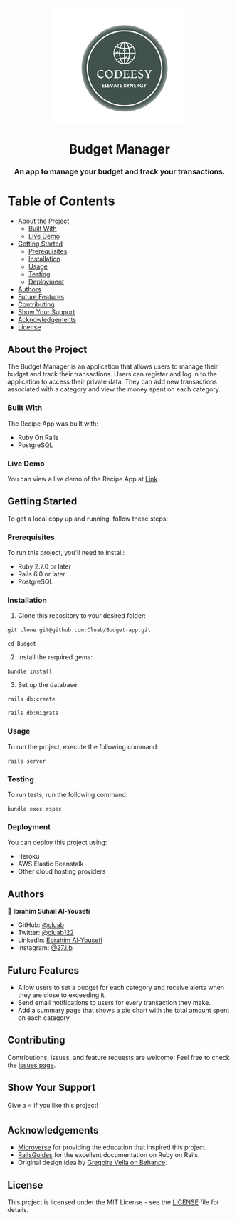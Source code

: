 <div align="center">
  <img src="logo.png" alt="logo" width="300" height="auto" />
  <br/>
  <h1>Budget Manager</h1>
  <h3>An app to manage your budget and track your transactions.</h3>
</div>

# Table of Contents

- [About the Project](#about-the-project)
  - [Built With](#built-with)
  - [Live Demo](#live-demo)
- [Getting Started](#getting-started)
  - [Prerequisites](#prerequisites)
  - [Installation](#installation)
  - [Usage](#usage)
  - [Testing](#testing)
  - [Deployment](#deployment)
- [Authors](#authors)
- [Future Features](#future-features)
- [Contributing](#contributing)
- [Show Your Support](#show-your-support)
- [Acknowledgements](#acknowledgements)
- [License](#license)

## About the Project

The Budget Manager is an application that allows users to manage their budget and track their transactions. Users can register and log in to the application to access their private data. They can add new transactions associated with a category and view the money spent on each category.

### Built With

The Recipe App was built with:

- Ruby On Rails
- PostgreSQL

### Live Demo

You can view a live demo of the Recipe App at [Link](https://budget-app-ftb2.onrender.com/).

## Getting Started

To get a local copy up and running, follow these steps:

### Prerequisites

To run this project, you'll need to install:

- Ruby 2.7.0 or later
- Rails 6.0 or later
- PostgreSQL

### Installation

1. Clone this repository to your desired folder:

`git clone git@github.com:Cluab/Budget-app.git`

`cd Budget`

2. Install the required gems:

`bundle install`

3. Set up the database:

`rails db:create`

`rails db:migrate`


### Usage

To run the project, execute the following command:

`rails server`


### Testing

To run tests, run the following command:

`bundle exec rspec`


### Deployment

You can deploy this project using:

- Heroku
- AWS Elastic Beanstalk
- Other cloud hosting providers

## Authors

👤 **Ibrahim Suhail Al-Yousefi**

- GitHub: [@cluab](https://github.com/Cluab)
- Twitter: [@cluab122](https://twitter.com/cluab122)
- LinkedIn: [Ebrahim Al-Yousefi](https://www.linkedin.com/in/ebrahim-alyousefi/)
- Instagram: [@27.i.b](https://www.instagram.com/27.i.b/)

## Future Features

- Allow users to set a budget for each category and receive alerts when they are close to exceeding it.
- Send email notifications to users for every transaction they make.
- Add a summary page that shows a pie chart with the total amount spent on each category.

## Contributing

Contributions, issues, and feature requests are welcome! Feel free to check the [issues page](https://github.com/Cluab/Budget/issues).

## Show Your Support

Give a ⭐️ if you like this project!

## Acknowledgements

- [Microverse](https://www.microverse.org/) for providing the education that inspired this project.
- [RailsGuides](https://guides.rubyonrails.org/) for the excellent documentation on Ruby on Rails.
- Original design idea by [Gregoire Vella on Behance](https://www.behance.net/gregoirevella).

## License

This project is licensed under the MIT License - see the [LICENSE](./LICENSE) file for details.




